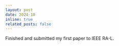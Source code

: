 ```yaml
---
layout: post
date: 2024-10
inline: true
related_posts: false
---
```


Finished and submitted my first paper to IEEE RA-L.
